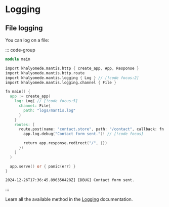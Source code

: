 # Logging

## File logging

You can log on a file:

::: code-group

```v [main.v]
module main

import khalyomede.mantis.http { create_app, App, Response }
import khalyomede.mantis.http.route
import khalyomede.mantis.logging { Log } // [!code focus:2]
import khalyomede.mantis.logging.channel { File }

fn main() {
  app := create_app(
    log: Log{ // [!code focus:5]
      channel: File{
        path: "logs/mantis.log"
      }
    }
    routes: [
      route.post(name: "contact.store", path: "/contact", callback: fn (app App) !Response {
        app.log.debug("Contact form sent.")! // [!code focus]

        return app.response.redirect("/", {})
      })
    ]
  )

  app.serve() or { panic(err) }
}
```

```log [logs/mantis.log]
2024-12-26T17:36:45.896350428Z] [DBUG] Contact form sent.
```

:::

Learn all the available method in the [Logging](/logging) documentation.
